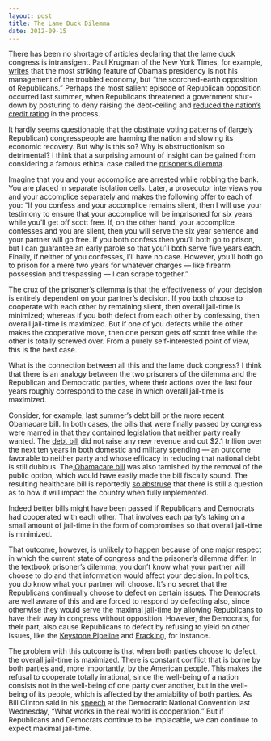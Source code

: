 ```yaml
---
layout: post
title: The Lame Duck Dilemma
date: 2012-09-15
---
```

There has been no shortage of articles declaring that the lame duck congress is intransigent. Paul Krugman of the New York Times, for example, [writes](http://www.nytimes.com/2012/08/03/opinion/krugman-debt-depression-demarco.html?partner=rssnyt&amp;emc=rss) that the most striking feature of Obama’s presidency is not his management of the troubled economy, but “the scorched-earth opposition of Republicans.” Perhaps the most salient episode of Republican opposition occurred last summer, when Republicans threatened a government shut-down by posturing to deny raising the debt-ceiling and [reduced the nation’s credit rating](http://www.nytimes.com/2011/08/06/business/us-debt-downgraded-by-sp.html?ref=nationaldebtus) in the process.

It hardly seems questionable that the obstinate voting patterns of (largely Republican) congresspeople are harming the nation and slowing its economic recovery. But why is this so? Why is obstructionism so detrimental? I think that a surprising amount of insight can be gained from considering a famous ethical case called the [prisoner’s dilemma](http://plato.stanford.edu/entries/prisoner-dilemma/).

Imagine that you and your accomplice are arrested while robbing the bank. You are placed in separate isolation cells. Later, a prosecutor interviews you and your accomplice separately and makes the following offer to each of you: “If you confess and your accomplice remains silent, then I will use your testimony to ensure that your accomplice will be imprisoned for six years while you’ll get off scott free. If, on the other hand, your accomplice confesses and you are silent, then you will serve the six year sentence and your partner will go free. If you both confess then you’ll both go to prison, but I can guarantee an early parole so that you’ll both serve five years each. Finally, if neither of you confesses, I’ll have no case. However, you’ll both go to prison for a mere two years for whatever charges — like firearm possession and trespassing — I can scrape together.”

The crux of the prisoner’s dilemma is that the effectiveness of your decision is entirely dependent on your partner’s decision. If you both choose to cooperate with each other by remaining silent, then overall jail-time is minimized; whereas if you both defect from each other by confessing, then overall jail-time is maximized. But if one of you defects while the other makes the cooperative move, then one person gets off scott free while the other is totally screwed over. From a purely self-interested point of view, this is the best case.

What is the connection between all this and the lame duck congress? I think that there is an analogy between the two prisoners of the dilemma and the Republican and Democratic parties, where their actions over the last four years roughly correspond to the case in which overall jail-time is maximized.

Consider, for example, last summer’s debt bill or the more recent Obamacare bill. In both cases, the bills that were finally passed by congress were marred in that they contained legislation that neither party really wanted. The [debt bill](http://www.nytimes.com/2011/08/03/us/politics/03fiscal.html?ref=nationaldebtus) did not raise any new revenue and cut $2.1 trillion over the next ten years in both domestic and military spending — an outcome favorable to neither party and whose efficacy in reducing that national debt is still dubious. The[ Obamacare bill](http://www.whitehouse.gov/health-care-meeting/proposal) was also tarnished by the removal of the public option, which would have easily made the bill fiscally sound. The resulting healthcare bill is reportedly [so abstruse](http://online.wsj.com/article/SB10001424052702303302504577327752347952344.html) that there is still a question as to how it will impact the country when fully implemented.

Indeed better bills might have been passed if Republicans and Democrats had cooperated with each other. That involves each party’s taking on a small amount of jail-time in the form of compromises so that overall jail-time is minimized.

That outcome, however, is unlikely to happen because of one major respect in which the current state of congress and the prisoner’s dilemma differ. In the textbook prisoner’s dilemma, you don’t know what your partner will choose to do and that information would affect your decision. In politics, you do know what your partner will choose. It’s no secret that the Republicans continually choose to defect on certain issues. The Democrats are well aware of this and are forced to respond by defecting also, since otherwise they would serve the maximal jail-time by allowing Republicans to have their way in congress without opposition. However, the Democrats, for their part, also cause Republicans to defect by refusing to yield on other issues, like the [Keystone Pipeline](http://www.washingtonpost.com/business/keystone-xl-pipeline-creates-sticking-point-in-us-canada-trade-relations/2012/07/06/gJQAxcrtRW_story.html) and [Fracking](http://online.wsj.com/article/SB10001424052702304724404577299662637393108.html), for instance.

The problem with this outcome is that when both parties choose to defect, the overall jail-time is maximized. There is constant conflict that is borne by both parties and, more importantly, by the American people. This makes the refusal to cooperate totally irrational, since the well-being of a nation consists not in the well-being of one party over another, but in the well-being of its people, which is affected by the amiability of both parties. As Bill Clinton said in his [speech](http://www.washingtonpost.com/politics/dnc-2012-bill-clintons-speech-at-the-democratic-national-convention-excerpt/2012/09/05/f208865e-f7a4-11e1-8253-3f495ae70650_print.html) at the Democratic National Convention last Wednesday, “What works in the real world is cooperation.” But if Republicans and Democrats continue to be implacable, we can continue to expect maximal jail-time.
